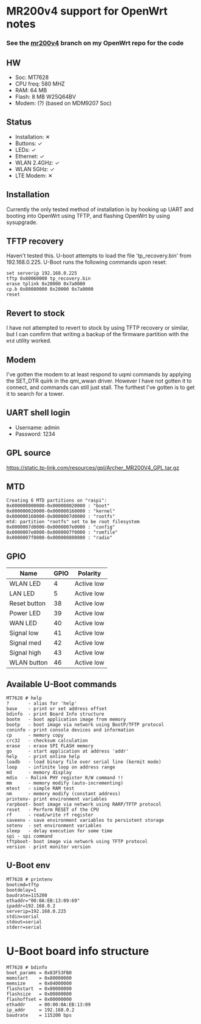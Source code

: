 # MR200v4 support for OpenWrt notes
### See the [mr200v4](https://github.com/Lochnair/openwrt/tree/mr200v4) branch on my OpenWrt repo for the code

## HW
* Soc: MT7628
* CPU freq: 580 MHZ
* RAM: 64 MB
* Flash: 8 MB W25Q64BV
* Modem: (?) (based on MDM9207 Soc)

## Status
* Installation: ✕
* Buttons: ✓
* LEDs: ✓
* Ethernet: ✓
* WLAN 2.4GHz: ✓
* WLAN 5GHz: ✓
* LTE Modem: ✕

## Installation
Currently the only tested method of installation is by hooking up UART and booting
into OpenWrt using TFTP, and flashing OpenWrt by using sysupgrade.

## TFTP recovery
Haven't tested this. U-boot attempts to load the file 'tp_recovery.bin' from 192.168.0.225.
U-Boot runs the following commands upon reset:
```
set serverip 192.168.0.225
tftp 0x80060000 tp_recovery.bin
erase tplink 0x20000 0x7a0000
cp.b 0x80080000 0x20000 0x7a0000
reset
```

## Revert to stock
I have not attempted to revert to stock by using TFTP recovery or similar, but I can comfirm that writing a backup of the firmware partition with the `mtd` utility worked.

## Modem
I've gotten the modem to at least respond to uqmi commands by applying the SET_DTR quirk in the qmi_wwan driver. However I have not gotten it to connect, and commands can still just stall. The furthest I've gotten is to get it to search for a tower.

## UART shell login
* Username: admin
* Password: 1234

## GPL source
https://static.tp-link.com/resources/gpl/Archer_MR200V4_GPL.tar.gz

## MTD
```
Creating 6 MTD partitions on "raspi":
0x000000000000-0x000000020000 : "boot"
0x000000020000-0x000000160000 : "kernel"
0x000000160000-0x0000007d0000 : "rootfs"
mtd: partition "rootfs" set to be root filesystem
0x0000007d0000-0x0000007e0000 : "config"
0x0000007e0000-0x0000007f0000 : "romfile"
0x0000007f0000-0x000000800000 : "radio"
```

## GPIO
|  Name        |  GPIO | Polarity   |
|--------------|-------|------------|
| WLAN LED     | 4     | Active low |
| LAN LED      | 5     | Active low |
| Reset button | 38    | Active low |
| Power LED    | 39    | Active low |
| WAN LED      | 40    | Active low |
| Signal low   | 41    | Active low |
| Signal med   | 42    | Active low |
| Signal high  | 43    | Active low |
| WLAN button  | 46    | Active low |

## Available U-Boot commands
```
MT7628 # help
?       - alias for 'help'
base    - print or set address offset
bdinfo  - print Board Info structure
bootm   - boot application image from memory
bootp	- boot image via network using BootP/TFTP protocol
coninfo - print console devices and information
cp      - memory copy
crc32   - checksum calculation
erase   - erase SPI FLASH memory
go      - start application at address 'addr'
help    - print online help
loadb   - load binary file over serial line (kermit mode)
loop    - infinite loop on address range
md      - memory display
mdio   - Ralink PHY register R/W command !!
mm      - memory modify (auto-incrementing)
mtest   - simple RAM test
nm      - memory modify (constant address)
printenv- print environment variables
rarpboot- boot image via network using RARP/TFTP protocol
reset   - Perform RESET of the CPU
rf      - read/write rf register
saveenv - save environment variables to persistent storage
setenv  - set environment variables
sleep   - delay execution for some time
spi	- spi command
tftpboot- boot image via network using TFTP protocol
version - print monitor version
```

## U-Boot env
```
MT7628 # printenv
bootcmd=tftp
bootdelay=1
baudrate=115200
ethaddr="00:0A:EB:13:09:69"
ipaddr=192.168.0.2
serverip=192.168.0.225
stdin=serial
stdout=serial
stderr=serial
```

# U-Boot board info structure
```
MT7628 # bdinfo
boot_params = 0x83F53FB0
memstart    = 0x80000000
memsize     = 0x04000000
flashstart  = 0x00000000
flashsize   = 0x00800000
flashoffset = 0x00000000
ethaddr     = 00:00:0A:EB:13:09
ip_addr     = 192.168.0.2
baudrate    = 115200 bps
```
